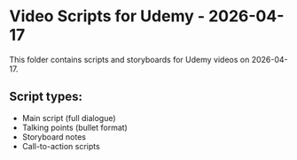 # Video Scripts for Udemy - 2026-04-17

This folder contains scripts and storyboards for Udemy videos on 2026-04-17.

## Script types:
- Main script (full dialogue)
- Talking points (bullet format)
- Storyboard notes
- Call-to-action scripts
